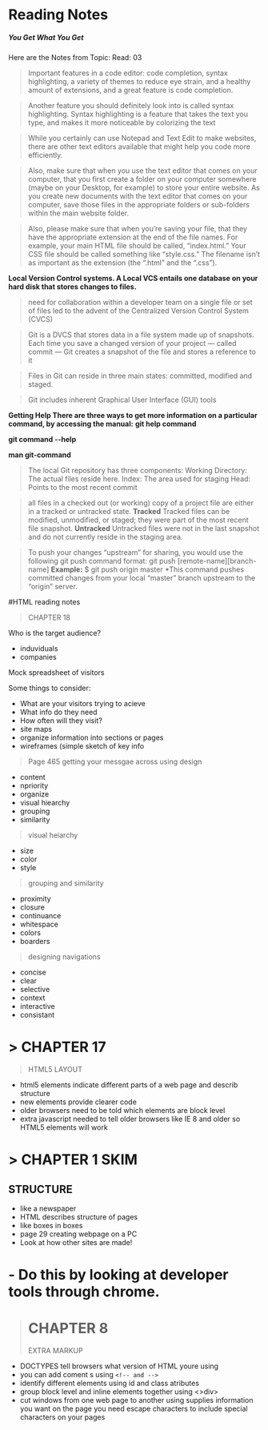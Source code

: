 # Reading Notes
##### You Get What You Get

Here are the Notes from Topic: Read: 03

>Important features in a code editor: code completion, syntax highlighting, a variety of themes to reduce eye strain, and a healthy amount of extensions, and a great feature is code completion.

>Another feature you should definitely look into is called syntax highlighting. Syntax highlighting is a feature that takes the text you type, and makes it more noticeable by colorizing the text

>While you certainly can use Notepad and Text Edit to make websites, there are other text editors available that might help you code more efficiently.

>Also, make sure that when you use the text editor that comes on your computer, that you first create a folder on your computer somewhere (maybe on your Desktop, for example) to store your entire website. As you create new documents with the text editor that comes on your computer, save those files in the appropriate folders or sub-folders within the main website folder.

>Also, please make sure that when you’re saving your file, that they have the appropriate extension at the end of the file names. For example, your main HTML file should be called, “index.html.” Your CSS file should be called something like “style.css.” The filename isn’t as important as the extension (the “.html” and the “.css”).




**Local Version Control systems. A Local VCS entails one database on your hard disk that stores changes to files.**

>need for collaboration within a developer team on a single file or set of files led to the advent of the Centralized Version Control System (CVCS)

 >Git is a DVCS that stores data in a file system made up of snapshots. Each time you save a changed version of your project — called commit — Git creates a snapshot of the file and stores a reference to it

>Files in Git can reside in three main states: committed, modified and staged.

>Git includes inherent Graphical User Interface (GUI) tools

**Getting Help
There are three ways to get more information on a particular command, by accessing the manual:**
**git help command**

**git command --help**

**man git-command**


>The local Git repository has three components:
>Working Directory: The actual files reside here.
>Index: The area used for staging
>Head: Points to the most recent commit

>all files in a checked out (or working) copy of a project file are either in a tracked or untracked state.
**Tracked**
>Tracked files can be modified, unmodified, or staged; they were part of the most recent file snapshot.
**Untracked**
>Untracked files were not in the last snapshot and do not currently reside in the staging area.

>To push your changes “upstream” for sharing, you would use the following git push command format:
>git push [remote-name][branch-name]
**Example:**
>$ git push origin master
>*This command pushes committed changes from your local “master” branch upstream to the “origin” server.



#HTML reading notes

>CHAPTER 18

Who is the target audience?
- induviduals
- companies

Mock spreadsheet of visitors

Some things to consider:
- What are your visitors trying to acieve
- What info do they need
- How often will they visit?
- site maps
- organize information into sections or pages
- wireframes (simple sketch of key info

> Page 465 getting your messgae across using design
- content
- npriority
- organize
- visual hiearchy
- grouping
- similarity

> visual heiarchy
- size
- color
- style

>grouping and similarity
- proximity
- closure
- continuance
- whitespace
- colors
- boarders

> designing navigations
- concise
- clear 
- selective
- context
- interactive
- consistant

# > CHAPTER 17
>HTML5 LAYOUT
- html5 elements indicate different parts of a web page and describ structure
- new elements provide clearer code
- older browsers need to be told which elements are block level
- extra javascript needed to tell older browsers like IE 8 and older so HTML5 elements will work
# > CHAPTER 1 SKIM
## STRUCTURE
- like a newspaper
- HTML describes structure of pages
- like boxes in boxes
- page 29 creating webpage on a PC
- Look at how other sites are made!
# - Do this by looking at developer tools through chrome. 

> # CHAPTER 8
>EXTRA MARKUP
- DOCTYPES tell browsers what version of HTML youre using
- you can add coment s using `<!-- and -->`
- identify different elements using id and class atributes
- group block level and inline elements together using <>div> <span>
- cut windows  from one web page to another using <iframes>
 <meta> supplies information you want on the page
 you need escape characters to include special characters on your pages
